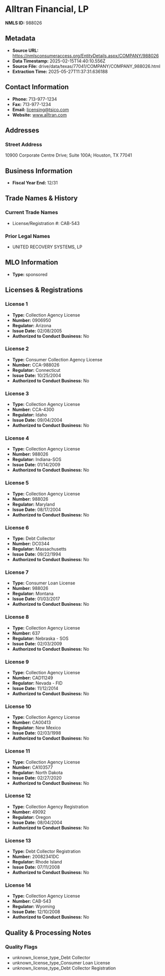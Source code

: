 # Alltran Financial, LP

**NMLS ID:** 988026

## Metadata
- **Source URL:** https://nmlsconsumeraccess.org/EntityDetails.aspx/COMPANY/988026
- **Data Timestamp:** 2025-02-15T14:40:10.556Z
- **Source File:** drive/data/texas/77041/COMPANY/COMPANY_988026.html
- **Extraction Time:** 2025-05-27T11:37:31.636188

## Contact Information
- **Phone:** 713-977-1234
- **Fax:** 713-977-1234
- **Email:** licensing@tsico.com
- **Website:** www.alltran.com

## Addresses
### Street Address
10900 Corporate Centre Drive; Suite 100A; Houston, TX 77041

## Business Information
- **Fiscal Year End:** 12/31

## Trade Names & History
### Current Trade Names
- License/Registration #: CAB-543

### Prior Legal Names
- UNITED RECOVERY SYSTEMS, LP

## MLO Information
- **Type:** sponsored

## Licenses & Registrations

### License 1
- **Type:** Collection Agency License
- **Number:** 0906950
- **Regulator:** Arizona
- **Issue Date:** 02/08/2005
- **Authorized to Conduct Business:** No

### License 2
- **Type:** Consumer Collection Agency License
- **Number:** CCA-988026
- **Regulator:** Connecticut
- **Issue Date:** 10/25/2004
- **Authorized to Conduct Business:** No

### License 3
- **Type:** Collection Agency License
- **Number:** CCA-4300
- **Regulator:** Idaho
- **Issue Date:** 09/04/2004
- **Authorized to Conduct Business:** No

### License 4
- **Type:** Collection Agency License
- **Number:** 988026
- **Regulator:** Indiana-SOS
- **Issue Date:** 01/14/2009
- **Authorized to Conduct Business:** No

### License 5
- **Type:** Collection Agency License
- **Number:** 988026
- **Regulator:** Maryland
- **Issue Date:** 08/17/2004
- **Authorized to Conduct Business:** No

### License 6
- **Type:** Debt Collector
- **Number:** DC0344
- **Regulator:** Massachusetts
- **Issue Date:** 09/22/1994
- **Authorized to Conduct Business:** No

### License 7
- **Type:** Consumer Loan License
- **Number:** 988026
- **Regulator:** Montana
- **Issue Date:** 01/03/2017
- **Authorized to Conduct Business:** No

### License 8
- **Type:** Collection Agency License
- **Number:** 637
- **Regulator:** Nebraska - SOS
- **Issue Date:** 02/03/2009
- **Authorized to Conduct Business:** No

### License 9
- **Type:** Collection Agency License
- **Number:** CAD11249
- **Regulator:** Nevada - FID
- **Issue Date:** 11/12/2014
- **Authorized to Conduct Business:** No

### License 10
- **Type:** Collection Agency License
- **Number:** CA00413
- **Regulator:** New Mexico
- **Issue Date:** 02/03/1998
- **Authorized to Conduct Business:** No

### License 11
- **Type:** Collection Agency License
- **Number:** CA103577
- **Regulator:** North Dakota
- **Issue Date:** 02/27/2020
- **Authorized to Conduct Business:** No

### License 12
- **Type:** Collection Agency Registration
- **Number:** 49092
- **Regulator:** Oregon
- **Issue Date:** 08/04/2004
- **Authorized to Conduct Business:** No

### License 13
- **Type:** Debt Collector Registration
- **Number:** 20082341DC
- **Regulator:** Rhode Island
- **Issue Date:** 07/11/2008
- **Authorized to Conduct Business:** No

### License 14
- **Type:** Collection Agency License
- **Number:** CAB-543
- **Regulator:** Wyoming
- **Issue Date:** 12/10/2008
- **Authorized to Conduct Business:** No

## Quality & Processing Notes
### Quality Flags
- unknown_license_type_Debt Collector
- unknown_license_type_Consumer Loan License
- unknown_license_type_Debt Collector Registration
